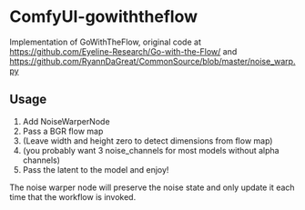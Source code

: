 # ComfyUI-gowiththeflow

Implementation of GoWithTheFlow, original code at https://github.com/Eyeline-Research/Go-with-the-Flow/ and https://github.com/RyannDaGreat/CommonSource/blob/master/noise_warp.py

## Usage

1. Add NoiseWarperNode
2. Pass a BGR flow map
3. (Leave width and height zero to detect dimensions from flow map)
4. (you probably want 3 noise_channels for most models without alpha channels)
5. Pass the latent to the model and enjoy!

The noise warper node will preserve the noise state and only update it each time that the workflow is invoked.

